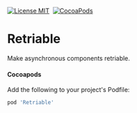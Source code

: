 [![License MIT](https://img.shields.io/badge/license-MIT-green.svg?style=flat)](https://raw.githubusercontent.com/emsihyo/Retriable/master/LICENSE)&nbsp;
[![CocoaPods](http://img.shields.io/cocoapods/v/OOHTTP.svg?style=flat)](http://cocoapods.org/?q=Retriable)&nbsp;
# Retriable

Make asynchronous components retriable.

#### Cocoapods

Add the following to your project's Podfile:
```ruby
pod 'Retriable'
```
